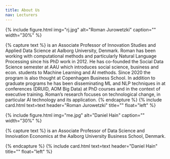```yaml
---
title: About Us
nav: Lecturers
---
```


{% include figure.html img="rj.jpg" alt="Roman Jurowetzki" caption="" width="30%" %}

{% capture text %}
is an Associate Professor of Innovation Studies and Applied Data Science at Aalborg University, Denmark. Roman has been working with computational methods and particularly Natural Language Processing since his PhD work in 2012. He has co-founded the Social Data Science semester at AAU which introduces social science, business and econ. students to Machine Learning and AI methods. Since 2020 the program is also thought at Copenhagen Business School. In addition to graduate programs he has been disseminating ML and NLP techniques in at conferences (DRUID, AOM Big Data) at PhD courses and in the context of executive training. Roman’s research focuses on technological change, in particular AI technology and its application.
{% endcapture %}
{% include card.html text=text header="Roman Jurowetzki" title="" float="left" %}


{% include figure.html img="me.jpg" alt="Daniel Hain" caption="" width="30%" %}

{% capture text %}
is an Associate Professor of Data Science and Innoivation Economics at the Aalborg University Business School, Denmark. 


{% endcapture %}
{% include card.html text=text header="Daniel Hain" title="" float="left" %}
